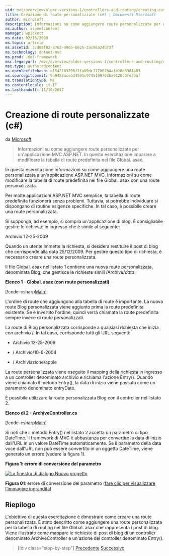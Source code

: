 ```yaml
---
uid: mvc/overview/older-versions-1/controllers-and-routing/creating-custom-routes-cs
title: Creazione di route personalizzate (c#) | Documenti Microsoft
author: microsoft
description: Informazioni su come aggiungere route personalizzate per un'applicazione MVC ASP.NET. In questa esercitazione imparare a modificare la tabella di route predefinita nel file Global. asax.
ms.author: aspnetcontent
manager: wpickett
ms.date: 02/16/2009
ms.topic: article
ms.assetid: 3cd08f02-8763-490a-b625-2ac96a24b73f
ms.technology: dotnet-mvc
ms.prod: .net-framework
msc.legacyurl: /mvc/overview/older-versions-1/controllers-and-routing/creating-custom-routes-cs
msc.type: authoredcontent
ms.openlocfilehash: d1542103298f2fa09dc71706284afb18d8381403
ms.sourcegitcommit: 9a9483aceb34591c97451997036a9120c3fe2baf
ms.translationtype: MT
ms.contentlocale: it-IT
ms.lasthandoff: 11/10/2017
---
```

<a name="creating-custom-routes-c"></a>Creazione di route personalizzate (c#)
====================
da [Microsoft](https://github.com/microsoft)

> Informazioni su come aggiungere route personalizzate per un'applicazione MVC ASP.NET. In questa esercitazione imparare a modificare la tabella di route predefinita nel file Global. asax.


In questa esercitazione informazioni su come aggiungere una route personalizzata a un'applicazione ASP.NET MVC. Informazioni su come modificare la tabella di route predefinita nel file Global. asax con una route personalizzata.

Per molte applicazioni ASP.NET MVC semplice, la tabella di route predefinita funzionerà senza problemi. Tuttavia, si potrebbe individuare si dispongano di routine esigenze specifiche. In tal caso, è possibile creare una route personalizzata.

Si supponga, ad esempio, si compila un'applicazione di blog. È consigliabile gestire le richieste in ingresso che è simile al seguente:

Archivio 12-25-2009

Quando un utente immette la richiesta, si desidera restituire il post di blog che corrisponde alla data 25/12/2009. Per gestire questo tipo di richiesta, è necessario creare una route personalizzata.

Il file Global. asax nel listato 1 contiene una nuova route personalizzata, denominata Blog, che gestisce le richieste simili /Archive/*data*.

**Elenco 1 - Global. asax (con route personalizzati)**

[!code-csharp[Main](creating-custom-routes-cs/samples/sample1.cs)]

L'ordine di route che aggiungono alla tabella di route è importante. La nuova route Blog personalizzata viene aggiunto prima la route predefinita esistente. Se è invertito l'ordine, quindi verrà chiamata la route predefinita sempre invece di route personalizzati.

La route di Blog personalizzata corrisponde a qualsiasi richiesta che inizia con archivio /. In tal caso, corrisponde tutti gli URL seguenti:

- Archivio 12-25-2009

- / Archivio/10-6-2004

- / Archiviazione/apple

La route personalizzata viene eseguito il mapping della richiesta in ingresso a un controller denominato archivio e richiama l'azione Entry(). Quando viene chiamato il metodo Entry(), la data di inizio viene passata come un parametro denominato entryDate.

È possibile utilizzare la route personalizzata Blog con il controller nel listato 2.

**Elenco di 2 - ArchiveController.cs**

[!code-csharp[Main](creating-custom-routes-cs/samples/sample2.cs)]

Si noti che il metodo Entry() nel listato 2 accetta un parametro di tipo DateTime. Il framework di MVC è abbastanza per convertire la data di inizio dall'URL in un valore DateTime automaticamente. Se il parametro della data voce dall'URL non può essere convertito in un oggetto DateTime, viene generato un errore (vedere la figura 1).

**Figura 1: errore di conversione del parametro**


[![La finestra di dialogo Nuovo progetto](creating-custom-routes-cs/_static/image1.jpg)](creating-custom-routes-cs/_static/image1.png)

**Figura 01**: errore di conversione del parametro ([fare clic per visualizzare l'immagine ingrandita](creating-custom-routes-cs/_static/image2.png))


## <a name="summary"></a>Riepilogo

L'obiettivo di questa esercitazione è dimostrare come creare una route personalizzata. È stato descritto come aggiungere una route personalizzata per la tabella di routing nel file Global. asax che rappresenta i post di blog. Viene illustrato come mappare le richieste di post di blog di un controller denominato ArchiveController e un'azione del controller denominato Entry().

>[!div class="step-by-step"]
[Precedente](aspnet-mvc-controllers-overview-cs.md)
[Successivo](creating-a-route-constraint-cs.md)
